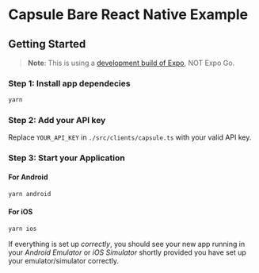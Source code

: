 # Capsule Bare React Native Example

## Getting Started

> **Note**: This is using a [development build of Expo](https://docs.expo.dev/develop/development-builds/introduction/), NOT Expo Go.

### Step 1: Install app dependecies

```bash
yarn
```

### Step 2: Add your API key

Replace `YOUR_API_KEY` in `./src/clients/capsule.ts` with your valid API key.

### Step 3: Start your Application

#### For Android

```bash
yarn android
```

#### For iOS

```bash
yarn ios
```

If everything is set up _correctly_, you should see your new app running in your _Android Emulator_ or _iOS Simulator_ shortly provided you have set up your emulator/simulator correctly.
